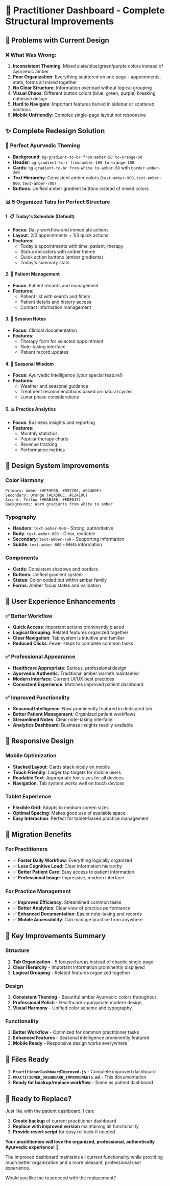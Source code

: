 # 🧡 Practitioner Dashboard - Complete Structural Improvements

## 🎯 **Problems with Current Design**

### ❌ **What Was Wrong:**
1. **Inconsistent Theming**: Mixed slate/blue/green/purple colors instead of Ayurvedic amber
2. **Poor Organization**: Everything scattered on one page - appointments, stats, forms all mixed together
3. **No Clear Structure**: Information overload without logical grouping
4. **Visual Chaos**: Different button colors (blue, green, purple) breaking cohesive design
5. **Hard to Navigate**: Important features buried in sidebar or scattered sections
6. **Mobile Unfriendly**: Complex single-page layout not responsive

## ✨ **Complete Redesign Solution**

### 🌿 **Perfect Ayurvedic Theming**
- **Background**: `bg-gradient-to-br from-amber-50 to-orange-50`
- **Header**: `bg-gradient-to-r from-amber-100 to-orange-100`
- **Cards**: `bg-gradient-to-br from-white to-amber-50` with `border-amber-200`
- **Text Hierarchy**: Consistent amber colors (`text-amber-900`, `text-amber-800`, `text-amber-700`)
- **Buttons**: Unified amber gradient buttons instead of mixed colors

### 📊 **5 Organized Tabs for Perfect Structure**

#### 1. 📋 **Today's Schedule** (Default)
- **Focus**: Daily workflow and immediate actions
- **Layout**: 2/3 appointments + 1/3 quick actions
- **Features**: 
  - Today's appointments with time, patient, therapy
  - Status indicators with amber theme
  - Quick action buttons (amber gradients)
  - Today's summary stats

#### 2. 👥 **Patient Management** 
- **Focus**: Patient records and management
- **Features**: 
  - Patient list with search and filters
  - Patient details and history access
  - Contact information management

#### 3. 📝 **Session Notes**
- **Focus**: Clinical documentation
- **Features**:
  - Therapy form for selected appointment
  - Note-taking interface
  - Patient record updates

#### 4. 🌿 **Seasonal Wisdom**
- **Focus**: Ayurvedic intelligence (your special feature!)
- **Features**:
  - Weather and seasonal guidance
  - Treatment recommendations based on natural cycles
  - Lunar phase considerations

#### 5. 📊 **Practice Analytics**
- **Focus**: Business insights and reporting
- **Features**:
  - Monthly statistics
  - Popular therapy charts
  - Revenue tracking
  - Performance metrics

## 🎨 **Design System Improvements**

### Color Harmony
```
Primary: Amber (#F59E0B, #D97706, #92400E)
Secondary: Orange (#EA580C, #C2410C)  
Accent: Yellow (#EAB308, #FDE047)
Backgrounds: Warm gradients from white to amber
```

### Typography
- **Headers**: `text-amber-900` - Strong, authoritative
- **Body**: `text-amber-800` - Clear, readable
- **Secondary**: `text-amber-700` - Supporting information
- **Subtle**: `text-amber-600` - Meta information

### Components
- **Cards**: Consistent shadows and borders
- **Buttons**: Unified gradient system
- **Status**: Color-coded but within amber family
- **Forms**: Amber focus states and validation

## 🚀 **User Experience Enhancements**

### ✅ **Better Workflow**
- **Quick Access**: Important actions prominently placed
- **Logical Grouping**: Related features organized together  
- **Clear Navigation**: Tab system is intuitive and familiar
- **Reduced Clicks**: Fewer steps to complete common tasks

### ✅ **Professional Appearance**
- **Healthcare Appropriate**: Serious, professional design
- **Ayurvedic Authentic**: Traditional amber warmth maintained
- **Modern Interface**: Current UI/UX best practices
- **Consistent Experience**: Matches improved patient dashboard

### ✅ **Improved Functionality**
- **Seasonal Intelligence**: Now prominently featured in dedicated tab
- **Better Patient Management**: Organized patient workflows
- **Streamlined Notes**: Clear note-taking interface
- **Analytics Dashboard**: Business insights readily available

## 📱 **Responsive Design**

### Mobile Optimization
- **Stacked Layout**: Cards stack nicely on mobile
- **Touch Friendly**: Larger tap targets for mobile users
- **Readable Text**: Appropriate font sizes for all devices
- **Navigation**: Tab system works well on touch devices

### Tablet Experience
- **Flexible Grid**: Adapts to medium screen sizes
- **Optimal Spacing**: Makes good use of available space
- **Easy Interaction**: Perfect for tablet-based practice management

## 🔄 **Migration Benefits**

### For Practitioners
- ✅ **Faster Daily Workflow**: Everything logically organized
- ✅ **Less Cognitive Load**: Clear information hierarchy
- ✅ **Better Patient Care**: Easy access to patient information
- ✅ **Professional Image**: Impressive, modern interface

### For Practice Management
- ✅ **Improved Efficiency**: Streamlined common tasks
- ✅ **Better Analytics**: Clear view of practice performance
- ✅ **Enhanced Documentation**: Easier note-taking and records
- ✅ **Mobile Accessibility**: Can manage practice from anywhere

## 🎯 **Key Improvements Summary**

### Structure
1. **Tab Organization** - 5 focused areas instead of chaotic single page
2. **Clear Hierarchy** - Important information prominently displayed
3. **Logical Grouping** - Related features organized together

### Design
1. **Consistent Theming** - Beautiful amber Ayurvedic colors throughout
2. **Professional Polish** - Healthcare-appropriate modern design
3. **Visual Harmony** - Unified color scheme and typography

### Functionality
1. **Better Workflow** - Optimized for common practitioner tasks
2. **Enhanced Features** - Seasonal intelligence prominently featured
3. **Mobile Ready** - Responsive design works everywhere

## 📁 **Files Ready**

1. **`PractitionerDashboardImproved.js`** - Complete improved dashboard
2. **`PRACTITIONER_DASHBOARD_IMPROVEMENTS.md`** - This documentation
3. **Ready for backup/replace workflow** - Same as patient dashboard

## 🔄 **Ready to Replace?**

Just like with the patient dashboard, I can:
1. **Create backup** of current practitioner dashboard
2. **Replace with improved version** maintaining all functionality
3. **Provide revert script** for easy rollback if needed

**Your practitioners will love the organized, professional, authentically Ayurvedic experience!** 🌟

The improved dashboard maintains all current functionality while providing much better organization and a more pleasant, professional user experience.

Would you like me to proceed with the replacement?